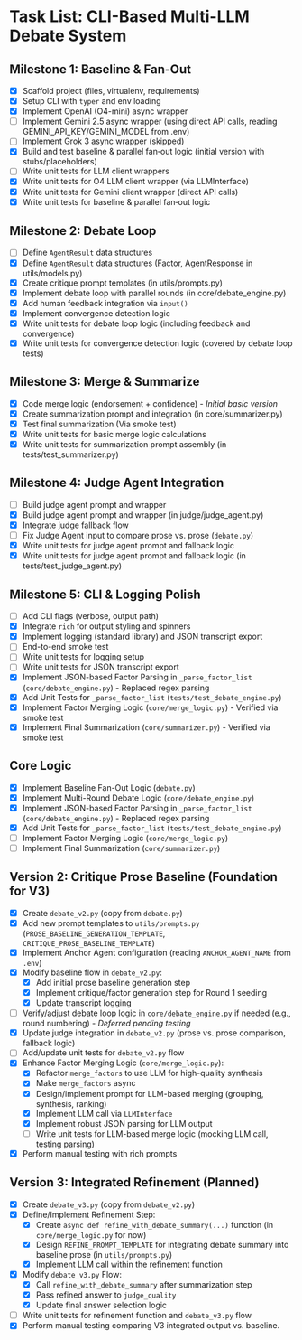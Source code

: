 # Task List: CLI-Based Multi-LLM Debate System

## Milestone 1: Baseline & Fan‑Out
- [x] Scaffold project (files, virtualenv, requirements)
- [x] Setup CLI with `typer` and env loading
- [x] Implement OpenAI (O4-mini) async wrapper
- [ ] Implement Gemini 2.5 async wrapper (using direct API calls, reading GEMINI_API_KEY/GEMINI_MODEL from .env)
- [ ] Implement Grok 3 async wrapper (skipped)
- [x] Build and test baseline & parallel fan‑out logic (initial version with stubs/placeholders)
- [ ] Write unit tests for LLM client wrappers
- [x] Write unit tests for O4 LLM client wrapper (via LLMInterface)
- [x] Write unit tests for Gemini client wrapper (direct API calls)
- [x] Write unit tests for baseline & parallel fan‑out logic

## Milestone 2: Debate Loop
- [ ] Define `AgentResult` data structures
- [x] Define `AgentResult` data structures (Factor, AgentResponse in utils/models.py)
- [x] Create critique prompt templates (in utils/prompts.py)
- [x] Implement debate loop with parallel rounds (in core/debate_engine.py)
- [x] Add human feedback integration via `input()`
- [x] Implement convergence detection logic
- [x] Write unit tests for debate loop logic (including feedback and convergence)
- [x] Write unit tests for convergence detection logic (covered by debate loop tests)

## Milestone 3: Merge & Summarize
- [x] Code merge logic (endorsement + confidence) - *Initial basic version*
- [x] Create summarization prompt and integration (in core/summarizer.py)
- [x] Test final summarization (Via smoke test)
- [x] Write unit tests for basic merge logic calculations
- [x] Write unit tests for summarization prompt assembly (in tests/test_summarizer.py)

## Milestone 4: Judge Agent Integration
- [ ] Build judge agent prompt and wrapper
- [x] Build judge agent prompt and wrapper (in judge/judge_agent.py)
- [x] Integrate judge fallback flow
- [ ] Fix Judge Agent input to compare prose vs. prose (`debate.py`)
- [x] Write unit tests for judge agent prompt and fallback logic
- [x] Write unit tests for judge agent prompt and fallback logic (in tests/test_judge_agent.py)

## Milestone 5: CLI & Logging Polish
- [ ] Add CLI flags (verbose, output path)
- [x] Integrate `rich` for output styling and spinners
- [x] Implement logging (standard library) and JSON transcript export
- [ ] End-to-end smoke test
- [ ] Write unit tests for logging setup
- [ ] Write unit tests for JSON transcript export
- [x] Implement JSON-based Factor Parsing in `_parse_factor_list` (`core/debate_engine.py`) - Replaced regex parsing
- [x] Add Unit Tests for `_parse_factor_list` (`tests/test_debate_engine.py`)
- [x] Implement Factor Merging Logic (`core/merge_logic.py`) - Verified via smoke test
- [x] Implement Final Summarization (`core/summarizer.py`) - Verified via smoke test

## Core Logic
- [x] Implement Baseline Fan-Out Logic (`debate.py`)
- [x] Implement Multi-Round Debate Logic (`core/debate_engine.py`)
- [x] Implement JSON-based Factor Parsing in `_parse_factor_list` (`core/debate_engine.py`) - Replaced regex parsing
- [x] Add Unit Tests for `_parse_factor_list` (`tests/test_debate_engine.py`)
- [ ] Implement Factor Merging Logic (`core/merge_logic.py`)
- [ ] Implement Final Summarization (`core/summarizer.py`)

## Version 2: Critique Prose Baseline (Foundation for V3)

- [x] Create `debate_v2.py` (copy from `debate.py`)
- [x] Add new prompt templates to `utils/prompts.py` (`PROSE_BASELINE_GENERATION_TEMPLATE`, `CRITIQUE_PROSE_BASELINE_TEMPLATE`)
- [x] Implement Anchor Agent configuration (reading `ANCHOR_AGENT_NAME` from `.env`)
- [x] Modify baseline flow in `debate_v2.py`:
    - [x] Add initial prose baseline generation step
    - [x] Implement critique/factor generation step for Round 1 seeding
    - [x] Update transcript logging
- [ ] Verify/adjust debate loop logic in `core/debate_engine.py` if needed (e.g., round numbering) - *Deferred pending testing*
- [x] Update judge integration in `debate_v2.py` (prose vs. prose comparison, fallback logic)
- [ ] Add/update unit tests for `debate_v2.py` flow
- [x] Enhance Factor Merging Logic (`core/merge_logic.py`):
    - [x] Refactor `merge_factors` to use LLM for high-quality synthesis
    - [x] Make `merge_factors` async
    - [x] Design/implement prompt for LLM-based merging (grouping, synthesis, ranking)
    - [x] Implement LLM call via `LLMInterface`
    - [x] Implement robust JSON parsing for LLM output
    - [ ] Write unit tests for LLM-based merge logic (mocking LLM call, testing parsing)
- [x] Perform manual testing with rich prompts

## Version 3: Integrated Refinement (Planned)

- [x] Create `debate_v3.py` (copy from `debate_v2.py`)
- [x] Define/Implement Refinement Step:
    - [x] Create `async def refine_with_debate_summary(...)` function (in `core/merge_logic.py` for now)
    - [x] Design `REFINE_PROMPT_TEMPLATE` for integrating debate summary into baseline prose (in `utils/prompts.py`)
    - [x] Implement LLM call within the refinement function
- [x] Modify `debate_v3.py` Flow:
    - [x] Call `refine_with_debate_summary` after summarization step
    - [x] Pass refined answer to `judge_quality`
    - [x] Update final answer selection logic
- [ ] Write unit tests for refinement function and `debate_v3.py` flow
- [x] Perform manual testing comparing V3 integrated output vs. baseline. 
